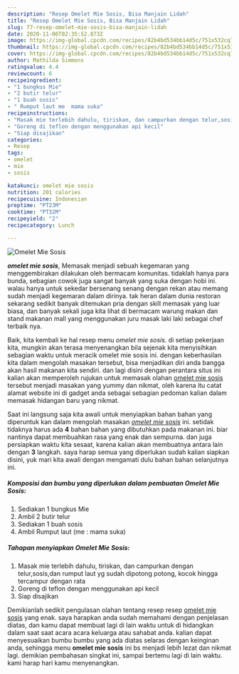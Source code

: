 ```yaml
---
description: "Resep Omelet Mie Sosis, Bisa Manjain Lidah"
title: "Resep Omelet Mie Sosis, Bisa Manjain Lidah"
slug: 77-resep-omelet-mie-sosis-bisa-manjain-lidah
date: 2020-11-06T02:35:52.873Z
image: https://img-global.cpcdn.com/recipes/82b4bd534bb14d5c/751x532cq70/omelet-mie-sosis-foto-resep-utama.jpg
thumbnail: https://img-global.cpcdn.com/recipes/82b4bd534bb14d5c/751x532cq70/omelet-mie-sosis-foto-resep-utama.jpg
cover: https://img-global.cpcdn.com/recipes/82b4bd534bb14d5c/751x532cq70/omelet-mie-sosis-foto-resep-utama.jpg
author: Mathilda Simmons
ratingvalue: 4.4
reviewcount: 6
recipeingredient:
- "1 bungkus Mie"
- "2 butir telur"
- "1 buah sosis"
- " Rumput laut me  mama suka"
recipeinstructions:
- "Masak mie terlebih dahulu, tiriskan, dan campurkan dengan telur,sosis,dan rumput laut yg sudah dipotong potong, kocok hingga tercampur dengan rata"
- "Goreng di teflon dengan menggunakan api kecil"
- "Siap disajikan"
categories:
- Resep
tags:
- omelet
- mie
- sosis

katakunci: omelet mie sosis 
nutrition: 201 calories
recipecuisine: Indonesian
preptime: "PT23M"
cooktime: "PT32M"
recipeyield: "2"
recipecategory: Lunch

---
```



![Omelet Mie Sosis](https://img-global.cpcdn.com/recipes/82b4bd534bb14d5c/751x532cq70/omelet-mie-sosis-foto-resep-utama.jpg)

<b><i>omelet mie sosis</i></b>, Memasak menjadi sebuah kegemaran yang menggembirakan dilakukan oleh bermacam komunitas. tidaklah hanya para bunda, sebagian cowok juga sangat banyak yang suka dengan hobi ini. walau hanya untuk sekedar bersenang senang dengan rekan atau memang sudah menjadi kegemaran dalam dirinya. tak heran dalam dunia restoran sekarang sedikit banyak ditemukan pria dengan skill memasak yang luar biasa, dan banyak sekali juga kita lihat di bermacam warung makan dan stand makanan mall yang menggunakan juru masak laki laki sebagai chef terbaik nya.

Baik, kita kembali ke hal resep menu <i>omelet mie sosis</i>. di setiap pekerjaan kita, mungkin akan terasa menyenangkan bila sejenak kita menyisihkan sebagian waktu untuk meracik omelet mie sosis ini. dengan keberhasilan kita dalam mengolah masakan tersebut, bisa menjadikan diri anda bangga akan hasil makanan kita sendiri. dan lagi disini dengan perantara situs ini kalian akan memperoleh rujukan untuk memasak olahan <u>omelet mie sosis</u> tersebut menjadi masakan yang yummy dan nikmat, oleh karena itu catat alamat website ini di gadget anda sebagai sebagian pedoman kalian dalam memasak hidangan baru yang nikmat.




Saat ini langsung saja kita awali untuk menyiapkan bahan bahan yang diperuntuk kan dalam mengolah masakan <u><i>omelet mie sosis</i></u> ini. setidak tidaknya harus ada <b>4</b> bahan bahan yang dibutuhkan pada makanan ini. biar nantinya dapat membuahkan rasa yang enak dan sempurna. dan juga persiapkan waktu kita sesaat, karena kalian akan membuatnya antara lain dengan <b>3</b> langkah. saya harap semua yang diperlukan sudah kalian siapkan disini, yuk mari kita awali dengan mengamati dulu bahan bahan selanjutnya ini.

<!--inarticleads1-->

##### Komposisi dan bumbu yang diperlukan dalam pembuatan Omelet Mie Sosis:

1. Sediakan 1 bungkus Mie
1. Ambil 2 butir telur
1. Sediakan 1 buah sosis
1. Ambil  Rumput laut (me : mama suka)




<!--inarticleads2-->

##### Tahapan menyiapkan Omelet Mie Sosis:

1. Masak mie terlebih dahulu, tiriskan, dan campurkan dengan telur,sosis,dan rumput laut yg sudah dipotong potong, kocok hingga tercampur dengan rata
1. Goreng di teflon dengan menggunakan api kecil
1. Siap disajikan




Demikianlah sedikit pengulasan olahan tentang resep resep <u>omelet mie sosis</u> yang enak. saya harapkan anda sudah memahami dengan penjelasan diatas, dan kamu dapat membuat lagi di lain waktu untuk di hidangkan dalam saat saat acara acara keluarga atau sahabat anda. kalian dapat menyesuaikan bumbu bumbu yang ada diatas selaras dengan keinginan anda, sehingga menu <b>omelet mie sosis</b> ini bs menjadi lebih lezat dan nikmat lagi. demikian pembahasan singkat ini, sampai bertemu lagi di lain waktu. kami harap hari kamu menyenangkan.
